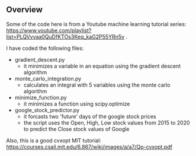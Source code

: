 ## Overview
Some of the code here is from a Youtube machine learning tutorial series: https://www.youtube.com/playlist?list=PLQVvvaa0QuDfKTOs3Keq_kaG2P55YRn5v . 
  
I have coded the following files:
- gradient_descent.py
    - it minimizes a variable in an equation using the gradient descent algorithm
- monte_carlo_integration.py
    - calculates an integral with 5 variables using the monte carlo algorithm
- minimize_function.py
    - it minimizes a function using scipy.optimize
- google_stock_predictor.py
    - it forcasts two 'future' days of the google stock prices
    - the script uses the Open, High, Low stock values from 2015 to 2020 to predict the Close stock values of Google
	
Also, this is a good cvxopt MIT tutorial: https://courses.csail.mit.edu/6.867/wiki/images/a/a7/Qp-cvxopt.pdf 

